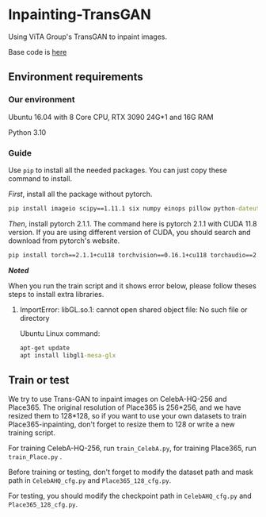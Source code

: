 # Inpainting-TransGAN

Using ViTA Group's TransGAN to inpaint images.

Base code is [here](https://github.com/VITA-Group/TransGAN)



## Environment requirements

### Our environment

Ubuntu 16.04 with  8 Core CPU,  RTX 3090 24G*1 and 16G RAM

Python 3.10

### Guide

Use `pip` to install all the needed packages. You can just copy these command to install.

*First*, install all the package without pytorch.

```cmd
pip install imageio scipy==1.11.1 six numpy einops pillow python-dateutil==2.8.2 protobuf==3.19.0 tensorboard==1.12.2 tensorboardX==1.6 tqdm==4.29.1 opencv-python
```

*Then*, install pytorch 2.1.1. The command here is pytorch 2.1.1 with CUDA 11.8 version. If you are using different version of CUDA, you should search and download from pytorch's website.

```cmd
pip install torch==2.1.1+cu118 torchvision==0.16.1+cu118 torchaudio==2.1.1+cu118 -f https://download.pytorch.org/whl/torch_stable.html
```

***Noted***

When you run the train script and it shows error below, please follow theses steps to install extra libraries.

1. ImportError: libGL.so.1: cannot open shared object file: No such file or directory

   Ubuntu Linux command: 

   ```cmd
   apt-get update
   apt install libgl1-mesa-glx
   ```



## Train or test

We try to use Trans-GAN to inpaint images on CelebA-HQ-256 and Place365. The original resolution of Place365 is 256\*256, and we have resized them to 128\*128, so if you want to use your own datasets to train Place365-inpainting, don't forget to resize them to 128 or write a new training script. 

For training CelebA-HQ-256, run `train_CelebA.py`, for training Place365, run `train_Place.py` .

Before training or testing, don't forget to modify the dataset path and mask path in `CelebAHQ_cfg.py`  and `Place365_128_cfg.py`. 

For testing, you should modify the checkpoint path in `CelebAHQ_cfg.py`  and `Place365_128_cfg.py`. 
